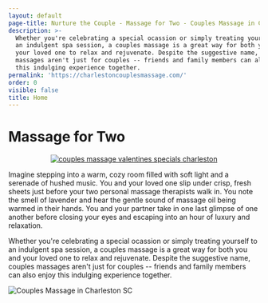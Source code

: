 ```yaml
---
layout: default
page-title: Nurture the Couple - Massage for Two - Couples Massage in Charleston SC
description: >-
  Whether you're celebrating a special ocassion or simply treating yourself to
  an indulgent spa session, a couples massage is a great way for both you and
  your loved one to relax and rejuvenate. Despite the suggestive name, couples
  massages aren't just for couples -- friends and family members can also enjoy
  this indulging experience together.
permalink: 'https://charlestoncouplesmassage.com/'
order: 0
visible: false
title: Home
---
```

<h1>Massage for Two</h1>

<center>

<a href="https://charlestoncouplesmassage.com/valentines-specials/"><img src="https://raw.githubusercontent.com/nurturemassage/nurture-the-couple/master/assets/images/valentine_massage_Charleston.png" alt="couples massage valentines specials charleston"></a>

</center>

<p>
	Imagine stepping into a warm, cozy room filled with soft light and a serenade of hushed music.  
	You and your loved one slip under crisp, fresh sheets just before your two personal massage therapists walk in.  
	You note the smell of lavender and hear the gentle sound of massage oil being warmed in their hands.  
	You and your partner take in one last glimpse of one another before closing your eyes and escaping into an 
	hour of luxury and relaxation.

</p>

<p>
	Whether you're celebrating a special ocassion or simply treating yourself to an indulgent spa session, a couples massage is a great way for both you and your loved one to relax and rejuvenate. Despite the suggestive name, couples massages aren't just for couples -- friends and family members can also enjoy this indulging experience together.
</p>

<img src="https://raw.githubusercontent.com/nurturemassage/nurture-the-couple/master/assets/images/couples_massage_charleston_sc.jpg" alt="Couples Massage in Charleston SC">
